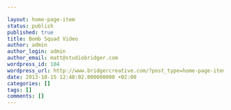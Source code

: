 ```yaml
---

layout: home-page-item
status: publish
published: true
title: Bomb Squad Video
author: admin
author_login: admin
author_email: matt@studiobridger.com
wordpress_id: 104
wordpress_url: http://www.bridgercreative.com/?post_type=home-page-item&#038;p=104
date: 2013-10-15 12:48:02.000000000 +02:00
categories: []
tags: []
comments: []
---
```

